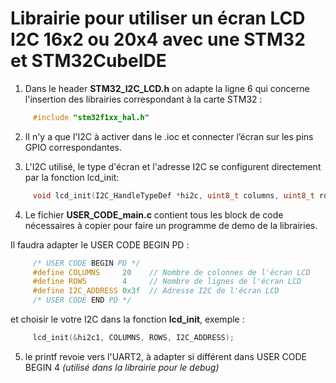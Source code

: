 # Librairie pour utiliser un écran LCD I2C 16x2 ou 20x4 avec une STM32 et STM32CubeIDE


1. Dans le header **STM32_I2C_LCD.h** on adapte la ligne 6 qui concerne l'insertion des librairies correspondant à la carte STM32 :

```c
     #include "stm32f1xx_hal.h"
```
2. Il n'y a que l'I2C à activer dans le .ioc et connecter l’écran sur les pins GPIO correspondantes.

3. L'I2C utilisé, le type d'écran et l'adresse I2C se configurent directement par la fonction lcd_init:    
  
```c
     void lcd_init(I2C_HandleTypeDef *hi2c, uint8_t columns, uint8_t rows, uint8_t i2c_address);
```

4. Le fichier **USER_CODE_main.c** contient tous les block de code nécessaires à copier pour faire un programme de demo de la librairies. 

Il faudra adapter le USER CODE BEGIN PD : 

```c
     /* USER CODE BEGIN PD */
     #define COLUMNS     20    // Nombre de colonnes de l'écran LCD
     #define ROWS        4     // Nombre de lignes de l'écran LCD
     #define I2C_ADDRESS 0x3f  // Adresse I2C de l'écran LCD
     /* USER CODE END PD */
```
et choisir le votre I2C dans la fonction **lcd_init**, exemple :

```c
     lcd_init(&hi2c1, COLUMNS, ROWS, I2C_ADDRESS);
 ```
5. le printf revoie vers l'UART2, à adapter si différent dans USER CODE BEGIN 4 *(utilisé dans la librairie pour le debug)*
